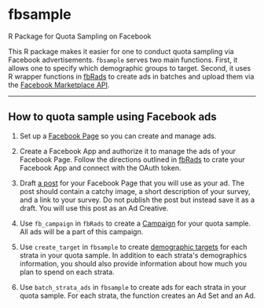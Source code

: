 # fbsample

R Package for Quota Sampling on Facebook

This R package makes it easier for one to conduct quota sampling via Facebook advertisements. `fbsample` serves two main functions. First, it allows one to specify which demographic groups to target. Second, it uses R wrapper functions in [fbRads](https://github.com/cardcorp/fbRads) to create ads in batches and upload them via the [Facebook Marketplace API](https://developers.facebook.com/docs/marketing-apis).

-----------------------------

## How to quota sample using Facebook ads

1. Set up a [Facebook Page](https://www.facebook.com/business/learn/set-up-facebook-page) so you can create and manage ads.

2. Create a Facebook App and authorize it to manage the ads of your Facebook Page. Follow the directions outlined in [fbRads](https://github.com/cardcorp/fbRads/blob/master/README.md) to crate your Facebook App and connect with the OAuth token. 

3. Draft [a post](https://www.facebook.com/business/learn/facebook-page-create-posts) for your Facebook Page that you will use as your ad. The post should contain a catchy image, a short description of your survey, and a link to your survey. Do not publish the post but instead save it as a draft. You will use this post as an Ad Creative. 

4. Use `fb_campaign` in `fbRads` to create a [Campaign](https://developers.facebook.com/docs/marketing-api/reference/ad-campaign-group) for your quota sample. All ads will be a part of this campaign. 

5. Use `create_target` in `fbsample` to create [demographic targets](https://www.facebook.com/business/a/online-sales/ad-targeting-details) for each strata in your quota sample. In addition to each strata's demographics information, you should also provide information about how much you plan to spend on each strata.

6. Use `batch_strata_ads` in `fbsample` to create ads for each strata in your quota sample. For each strata, the function creates an Ad Set and an Ad. 

